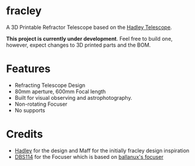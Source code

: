 # fracley
A 3D Printable Refractor Telescope based on the [Hadley Telescope](https://www.printables.com/model/224383-astronomical-telescope-hadley-an-easy-assembly-hig).

**This project is currently under development**. Feel free to build one, however, expect changes to 3D printed parts and the BOM.

# Features
- Refracting Telescope Design
- 80mm aperture, 600mm Focal length
- Built for visual observing and astrophotography. 
- Non-rotating Focuser
- No supports

# Credits
- [Hadley](www.printables.com/model/224383-astronomical-telescope-hadley-an-easy-assembly-hig) for the design and Maff for the initially fracley design inspiration 
- [DBS114](https://www.printables.com/model/1179616-dbs-114-astrograph-3d-printable-astrophotography-t) for the Focuser which is based on [ballanux's focuser](https://www.printables.com/model/265768-non-rotating-helical-focuser-with-collet-for-hadle) 
